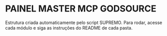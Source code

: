 # PAINEL MASTER MCP GODSOURCE
Estrutura criada automaticamente pelo script SUPREMO.
Para rodar, acesse cada módulo e siga as instruções do README de cada pasta.
